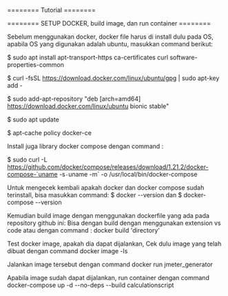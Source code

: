======== Tutorial ========

======== SETUP DOCKER, build image, dan run container ========

Sebelum menggunakan docker, docker file harus di install dulu pada OS, apabila OS yang digunakan adalah ubuntu, masukkan command berikut:

$ sudo apt install apt-transport-https ca-certificates curl software-properties-common

$ curl -fsSL https://download.docker.com/linux/ubuntu/gpg | sudo apt-key add -

$ sudo add-apt-repository "deb [arch=amd64] https://download.docker.com/linux/ubuntu bionic stable"

$ sudo apt update

$ apt-cache policy docker-ce

Install juga library docker compose dengan command : 

$ sudo curl -L https://github.com/docker/compose/releases/download/1.21.2/docker-compose-`uname -s`-`uname -m` -o /usr/local/bin/docker-compose

Untuk mengecek kembali apakah docker dan docker compose sudah terinstall, bisa masukkan command:
$ docker --version 
dan
$ docker-compose --version

Kemudian build image dengan menggunakan dockerfile yang ada pada repository github ini:
Bisa dengan build dengan menggunakan extension vs code atau dengan command
: docker build 'directory'

Test docker image, apakah dia dapat dijalankan, 
Cek dulu image yang telah dibuat dengan command docker image -ls

Jalankan image tersebut dengan command 
docker run jmeter_generator


Apabila image sudah dapat dijalankan, run container dengan command
docker-compose up -d --no-deps --build calculationscript
